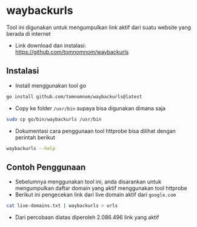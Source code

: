 # waybackurls
Tool ini digunakan untuk mengumpulkan link aktif dari suatu website yang berada di internet

- Link download dan instalasi: https://github.com/tomnomnom/waybackurls

## Instalasi
- Install menggunakan tool go
```sh
go install github.com/tomnomnom/waybackurls@latest
```


- Copy ke folder `/usr/bin` supaya bisa digunakan dimana saja
```sh
sudo cp go/bin/waybackurls /usr/bin
```


- Dokumentasi cara penggunaan tool httprobe bisa dilihat dengan perintah berikut
```sh
waybackurls --help
```

## Contoh Penggunaan
- Sebelumnya menggunakan tool ini, anda disarankan untuk mengumpulkan daftar domain yang aktif menggunakan tool httprobe
- Berikut ini pengecekan link dari live domain aktif dari `google.com`
```sh
cat live-domains.txt | waybackurls > urls
```

- Dari percobaan diatas diperoleh 2.086.496 link yang aktif
